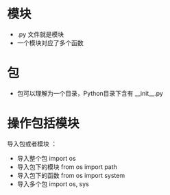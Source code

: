# 模块

 - .py 文件就是模块 
 - 一个模块对应了多个函数


# 包

 - 包可以理解为一个目录，Python目录下含有 \_\_init\_\_.py 


# 操作包括模块
导入包或者模块 ：
 - 导入整个包 import os
 - 导入包下的模块 from os import path
 - 导入包下的函数 from os import system 
 - 导入多个包 import os, sys





